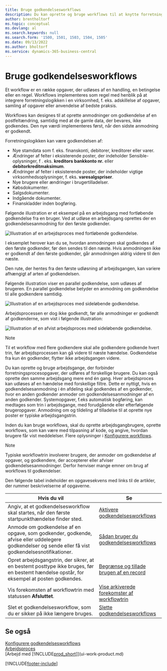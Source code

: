 ```yaml
---
title: Bruge godkendelsesworkflows
description: Du kan oprette og bruge workflows til at knytte forretningsprocesopgaver som f. eks. automatisk bogføring eller anmodning om godkendelse af nye poster.
author: brentholtorf
ms.topic: conceptual
ms.devlang: al
ms.search.keywords: null
ms.search.form: '1500, 1501, 1503, 1504, 1505'
ms.date: 09/13/2022
ms.author: bholtorf
ms.service: dynamics-365-business-central
---
```

# Bruge godkendelsesworkflows

Et workflow er en række opgaver, der udløses af en handling, en betingelse eller en regel. Workflows implementeres som regel med henblik på at integrere forretningslogikken i en virksomhed, f. eks. adskillelse af opgaver, samling af opgaver eller anvendelse af bedste praksis.

Workflows kan designes til at oprette anmodninger om godkendelse af en postfeltændring, samtidig med at de gamle data, der bevares, ikke godkendes. Den nye værdi implementeres først, når den sidste anmodning er godkendt.

Forretningslogikken kan være godkendelsen af:

- Nye stamdata som f. eks. finanskonti, debitorer, kreditorer eller varer.
- Ændringer af felter i eksisterende poster, der indeholder Sensible-oplysninger, f . eks. **kreditors bankkonto nr.** eller **debitorkreditmaksimum**.
- Ændringer af felter i eksisterende poster, der indeholder vigtige virksomhedsoplysninger, f. eks. **varesalgspriser**.
- Nye brugere eller ændringer i brugertilladelser.
- Købsdokumenter.
- Salgsdokumenter.
- Indgående dokumenter.
- Finanskladder inden bogføring.

Følgende illustration er et eksempel på en arbejdsgang med fortløbende godkendelse fra en bruger. Ved at udløse en arbejdsgang oprettes der en godkendelsesanmodning for den første godkender.  

![Illustration af en arbejdsproces med fortløbende godkendelse.](media/Workflows/approval-flow.png)

I eksemplet herover kan du se, hvordan anmodningen skal godkendes af den første godkender, før den sendes til den næste. Hvis anmodningen ikke er godkendt af den første godkender, går anmodningen aldrig videre til den næste.

Den rute, der hentes fra den første udløsning af arbejdsgangen, kan variere afhængigt af arten af godkendelsen.  

Følgende illustration viser en parallel godkendelse, som udløses af brugeren. En parallel godkendelse betyder en anmodning om godkendelse til alle godkendere samtidig.  

![Illustration af en arbejdsproces med sideløbende godkendelse.](media/Workflows/approval-flow-2.png)

Arbejdsprocessen er dog ikke godkendt, før alle anmodninger er godkendt af godkenderne, som vist i følgende illustration:  

![Illustration af en afvist arbejdsproces med sideløbende godkendelse.](media/Workflows/approval-flow-3.png)

> [!NOTE]  
> Til et workflow med flere godkendere skal alle godkendere godkende hvert trin, før arbejdsprocessen kan gå videre til næste hændelse. Godkendelse fra kun én godkender, flytter ikke arbejdsgangen videre.

Du kan oprette og bruge arbejdsgange, der forbinder forretningsprocesopgaver, der udføres af forskellige brugere. Du kan også oprette den samme arbejdsgang mere end én gang. Hver arbejdsproces kan udløses af en hændelse med forskellige filtre. Dette er nyttigt, hvis en godkendelsesanmodning i én afdeling skal godkendes af en godkender, hvor en anden godkender anmoder om godkendelsesanmodninger af en anden godkender. Systemopgaver, f.eks automatisk bogføring, kan medtages som trin i arbejdsgange, med forudgående eller efterfølgende brugeropgaver. Anmodning om og tildeling af tilladelse til at oprette nye poster er typiske arbejdsgangstrin.  

Inden du kan bruge workflows, skal du oprette arbejdsgangbrugere, oprette workflows, som kan være med tilpasning af kode, og angive, hvordan brugere får vist meddelelser. Flere oplysninger i [Konfigurere workflows](across-set-up-workflows.md).

> [!NOTE]  
> Typiske workflowtrin involverer brugere, der anmoder om godkendelse af opgaver, og godkendere, der accepterer eller afviser godkendelsesanmodninger. Derfor henviser mange emner om brug af workflows til godkendelser.  

 Den følgende tabel indeholder en opgavesekvens med links til de artikler, der rummer beskrivelserne af opgaverne.  

| **Hvis du vil** | **Se** |
|--|--|
| Angiv, at et godkendelsesworkflow skal startes, når den første startpunkthændelse finder sted. | [Aktivere godkendelsesworkflows](across-how-to-enable-workflows.md) |
| Anmode om godkendelse af en opgave, som godkender, godkende, afvise eller uddelegere godkendelser og sende eller få vist godkendelsesnotifikationer. | [Sådan bruger du godkendelsesworkflows](across-how-use-approval-workflows.md) |
| Opret arbejdsgangstrin, der sikrer, at en bestemt posttype ikke bruges, før en bestemt hændelse opstår, for eksempel at posten godkendes. | [Begrænse og tillade brugen af en record](across-how-to-restrict-and-allow-usage-of-a-record.md) |
| Vis forekomsten af workflowtrin med statussen **Afsluttet**. | [Vise arkiverede forekomster af workflowtrin](across-how-to-view-archived-workflow-step-instances.md) |
| Slet et godkendelsesworkflow, som du er sikker på ikke længere bruges. | [Slette godkendelsesworkflows](across-how-to-delete-workflows.md) |

## Se også

[Konfigurere godkendelsesworkflows](across-set-up-workflows.md)  
[Arbejdsproces](across-workflow.md)  
[Arbejd med [!INCLUDE[prod_short](includes/prod_short.md)]](ui-work-product.md)  

[!INCLUDE[footer-include](includes/footer-banner.md)]
